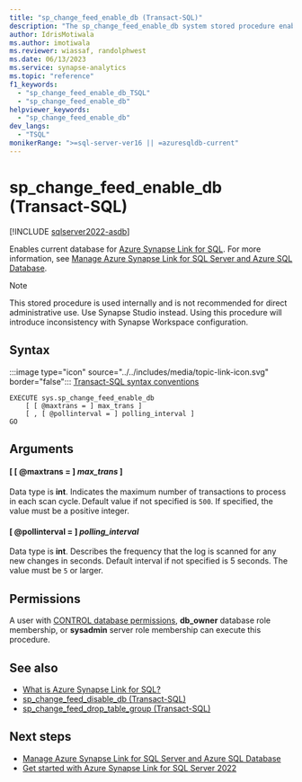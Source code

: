 ```yaml
---
title: "sp_change_feed_enable_db (Transact-SQL)"
description: "The sp_change_feed_enable_db system stored procedure enables the current database for Azure Synapse Link publishing."
author: IdrisMotiwala
ms.author: imotiwala
ms.reviewer: wiassaf, randolphwest
ms.date: 06/13/2023
ms.service: synapse-analytics
ms.topic: "reference"
f1_keywords:
  - "sp_change_feed_enable_db_TSQL"
  - "sp_change_feed_enable_db"
helpviewer_keywords:
  - "sp_change_feed_enable_db"
dev_langs:
  - "TSQL"
monikerRange: ">=sql-server-ver16 || =azuresqldb-current"
---
```

# sp_change_feed_enable_db (Transact-SQL)

[!INCLUDE [sqlserver2022-asdb](../../includes/applies-to-version/sqlserver2022-asdb.md)]

Enables current database for [Azure Synapse Link for SQL](/azure/synapse-analytics/synapse-link/sql-synapse-link-overview). For more information, see [Manage Azure Synapse Link for SQL Server and Azure SQL Database](../../sql-server/synapse-link/synapse-link-sql-server-change-feed-manage.md).

> [!NOTE]  
> This stored procedure is used internally and is not recommended for direct administrative use. Use Synapse Studio instead. Using this procedure will introduce inconsistency with Synapse Workspace configuration.

## Syntax

:::image type="icon" source="../../includes/media/topic-link-icon.svg" border="false"::: [Transact-SQL syntax conventions](../../t-sql/language-elements/transact-sql-syntax-conventions-transact-sql.md)

```syntaxsql
EXECUTE sys.sp_change_feed_enable_db
    [ [ @maxtrans = ] max_trans ]
    [ , [ @pollinterval = ] polling_interval ]
GO
```

## Arguments

#### [ [ @maxtrans = ] *max_trans* ]

Data type is **int**. Indicates the maximum number of transactions to process in each scan cycle. Default value if not specified is `500`. If specified, the value must be a positive integer.

#### [ @pollinterval = ] *polling_interval*

Data type is **int**. Describes the frequency that the log is scanned for any new changes in seconds. Default interval if not specified is 5 seconds. The value must be `5` or larger.

## Permissions

A user with [CONTROL database permissions](../security/permissions-database-engine.md), **db_owner** database role membership, or **sysadmin** server role membership can execute this procedure.

## See also

- [What is Azure Synapse Link for SQL?](/azure/synapse-analytics/synapse-link/sql-synapse-link-overview)
- [sp_change_feed_disable_db (Transact-SQL)](sp-change-feed-disable-db.md)
- [sp_change_feed_drop_table_group (Transact-SQL)](sp-change-feed-drop-table-group.md)

## Next steps

- [Manage Azure Synapse Link for SQL Server and Azure SQL Database](../../sql-server/synapse-link/synapse-link-sql-server-change-feed-manage.md)
- [Get started with Azure Synapse Link for SQL Server 2022](/azure/synapse-analytics/synapse-link/connect-synapse-link-sql-server-2022)
